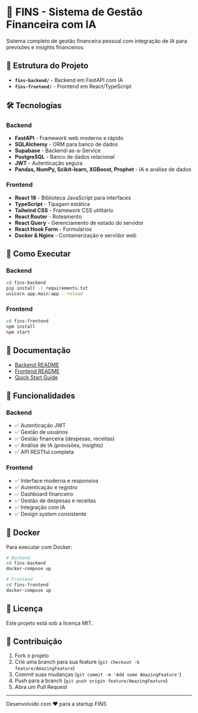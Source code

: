 # 🚀 FINS - Sistema de Gestão Financeira com IA

Sistema completo de gestão financeira pessoal com integração de IA para previsões e insights financeiros.

## 📁 Estrutura do Projeto

- **`fins-backend/`** - Backend em FastAPI com IA
- **`fins-frontend/`** - Frontend em React/TypeScript

## 🛠️ Tecnologias

### Backend
- **FastAPI** - Framework web moderno e rápido
- **SQLAlchemy** - ORM para banco de dados
- **Supabase** - Backend-as-a-Service
- **PostgreSQL** - Banco de dados relacional
- **JWT** - Autenticação segura
- **Pandas, NumPy, Scikit-learn, XGBoost, Prophet** - IA e análise de dados

### Frontend
- **React 18** - Biblioteca JavaScript para interfaces
- **TypeScript** - Tipagem estática
- **Tailwind CSS** - Framework CSS utilitário
- **React Router** - Roteamento
- **React Query** - Gerenciamento de estado do servidor
- **React Hook Form** - Formulários
- **Docker & Nginx** - Containerização e servidor web

## 🚀 Como Executar

### Backend
```bash
cd fins-backend
pip install -r requirements.txt
uvicorn app.main:app --reload
```

### Frontend
```bash
cd fins-frontend
npm install
npm start
```

## 📖 Documentação

- [Backend README](fins-backend/README.md)
- [Frontend README](fins-frontend/README.md)
- [Quick Start Guide](fins-frontend/QUICKSTART.md)

## 🔧 Funcionalidades

### Backend
- ✅ Autenticação JWT
- ✅ Gestão de usuários
- ✅ Gestão financeira (despesas, receitas)
- ✅ Análise de IA (previsões, insights)
- ✅ API RESTful completa

### Frontend
- ✅ Interface moderna e responsiva
- ✅ Autenticação e registro
- ✅ Dashboard financeiro
- ✅ Gestão de despesas e receitas
- ✅ Integração com IA
- ✅ Design system consistente

## 🐳 Docker

Para executar com Docker:

```bash
# Backend
cd fins-backend
docker-compose up

# Frontend
cd fins-frontend
docker-compose up
```

## 📝 Licença

Este projeto está sob a licença MIT.

## 👥 Contribuição

1. Fork o projeto
2. Crie uma branch para sua feature (`git checkout -b feature/AmazingFeature`)
3. Commit suas mudanças (`git commit -m 'Add some AmazingFeature'`)
4. Push para a branch (`git push origin feature/AmazingFeature`)
5. Abra um Pull Request

---

Desenvolvido com ❤️ para a startup FINS 